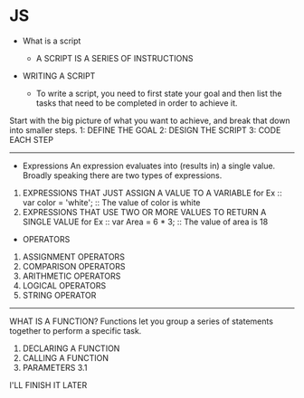 # JS 

* What is a script
    * A SCRIPT IS A SERIES OF INSTRUCTIONS


* WRITING A SCRIPT
  * To write a script, you need to first state your goal and then list the tasks that need to be completed in order to achieve it.


Start with the big picture of what
you want to achieve, and break
that down into smaller steps.
1: DEFINE THE GOAL
2: DESIGN THE SCRIPT
3: CODE EACH STEP

----

- Expressions 
An expression evaluates into (results in) a single value. Broadly speaking
there are two types of expressions.

1) EXPRESSIONS THAT JUST ASSIGN A VALUE TO A VARIABLE
for Ex :: var color = 'white'; :: The value of color is white
2) EXPRESSIONS THAT USE TWO OR MORE VALUES TO RETURN A SINGLE VALUE
for Ex :: var Area = 6 * 3; :: The value of area is 18


- OPERATORS
1. ASSIGNMENT OPERATORS 
2. COMPARISON OPERATORS
3. ARITHMETIC OPERATORS
4. LOGICAL OPERATORS
5. STRING OPERATOR


-----


WHAT IS A FUNCTION?
Functions let you group a series of statements together to perform a
specific task.

1. DECLARING A FUNCTION 
2. CALLING  A FUNCTION 
3. PARAMETERS
3.1 

I'LL FINISH IT LATER